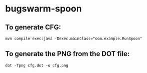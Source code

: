 # bugswarm-spoon

## To generate CFG:
`mvn compile exec:java -Dexec.mainClass="com.example.RunSpoon"`

## To generate the PNG from the DOT file:
`dot -Tpng cfg.dot -o cfg.png`